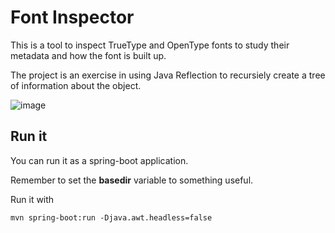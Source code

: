 # Font Inspector

This is a tool to inspect TrueType and OpenType fonts to study their metadata and how the font is built up.

The project is an exercise in using Java Reflection to recursiely create a tree of information about the object.

![image](https://github.com/tcarisland/thortypetools/assets/11506194/f0a03314-3ddf-4428-9fe8-1e37ceb57bd1)

## Run it

You can run it as a spring-boot application.

Remember to set the **basedir** variable to something useful.

Run it with 

`mvn spring-boot:run -Djava.awt.headless=false`
